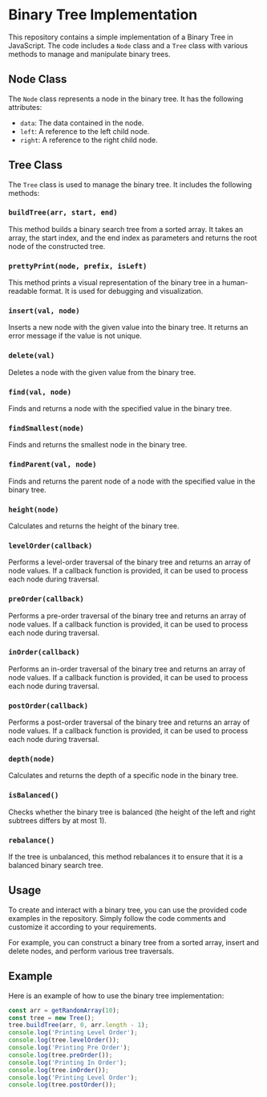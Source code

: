 # Binary Tree Implementation

This repository contains a simple implementation of a Binary Tree in JavaScript. The code includes a `Node` class and a `Tree` class with various methods to manage and manipulate binary trees.

## Node Class

The `Node` class represents a node in the binary tree. It has the following attributes:

- `data`: The data contained in the node.
- `left`: A reference to the left child node.
- `right`: A reference to the right child node.

## Tree Class

The `Tree` class is used to manage the binary tree. It includes the following methods:

### `buildTree(arr, start, end)`

This method builds a binary search tree from a sorted array. It takes an array, the start index, and the end index as parameters and returns the root node of the constructed tree.

### `prettyPrint(node, prefix, isLeft)`

This method prints a visual representation of the binary tree in a human-readable format. It is used for debugging and visualization.

### `insert(val, node)`

Inserts a new node with the given value into the binary tree. It returns an error message if the value is not unique.

### `delete(val)`

Deletes a node with the given value from the binary tree.

### `find(val, node)`

Finds and returns a node with the specified value in the binary tree.

### `findSmallest(node)`

Finds and returns the smallest node in the binary tree.

### `findParent(val, node)`

Finds and returns the parent node of a node with the specified value in the binary tree.

### `height(node)`

Calculates and returns the height of the binary tree.

### `levelOrder(callback)`

Performs a level-order traversal of the binary tree and returns an array of node values. If a callback function is provided, it can be used to process each node during traversal.

### `preOrder(callback)`

Performs a pre-order traversal of the binary tree and returns an array of node values. If a callback function is provided, it can be used to process each node during traversal.

### `inOrder(callback)`

Performs an in-order traversal of the binary tree and returns an array of node values. If a callback function is provided, it can be used to process each node during traversal.

### `postOrder(callback)`

Performs a post-order traversal of the binary tree and returns an array of node values. If a callback function is provided, it can be used to process each node during traversal.

### `depth(node)`

Calculates and returns the depth of a specific node in the binary tree.

### `isBalanced()`

Checks whether the binary tree is balanced (the height of the left and right subtrees differs by at most 1).

### `rebalance()`

If the tree is unbalanced, this method rebalances it to ensure that it is a balanced binary search tree.

## Usage

To create and interact with a binary tree, you can use the provided code examples in the repository. Simply follow the code comments and customize it according to your requirements.

For example, you can construct a binary tree from a sorted array, insert and delete nodes, and perform various tree traversals.

## Example

Here is an example of how to use the binary tree implementation:

```javascript
const arr = getRandomArray(10);
const tree = new Tree();
tree.buildTree(arr, 0, arr.length - 1);
console.log('Printing Level Order');
console.log(tree.levelOrder());
console.log('Printing Pre Order');
console.log(tree.preOrder());
console.log('Printing In Order');
console.log(tree.inOrder());
console.log('Printing Level Order');
console.log(tree.postOrder());
```
